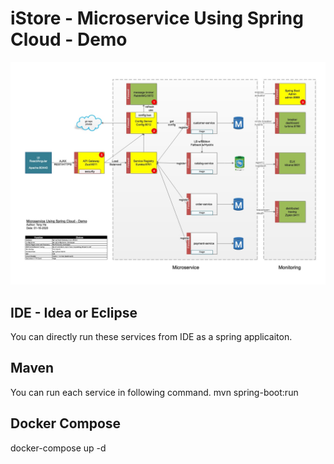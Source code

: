 # iStore - Microservice Using Spring Cloud - Demo 

![alt text](Microservice-Architecture.jpg "Architecture Diagram")

## IDE - Idea or Eclipse
You can directly run these services from IDE as a spring applicaiton.

## Maven
You can run each service in following command.
mvn spring-boot:run

## Docker Compose 
docker-compose up -d


